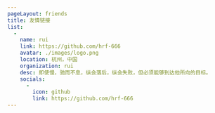 ```yaml
---
pageLayout: friends
title: 友情链接
list:
  -
    name: rui
    link: https://github.com/hrf-666
    avatar: ./images/logo.png
    location: 杭州，中国
    organization: rui
    desc: 即使慢，驰而不息，纵会落后，纵会失败，但必须能够到达他所向的目标。
    socials:
      -
        icon: github
        link: https://github.com/hrf-666
---
```

<AllFriendContent/>